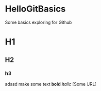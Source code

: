 # HelloGitBasics
Some basics exploring for Github


# H1
## H2
### h3

adasd make some text **bold** *italic* [Some URL]
